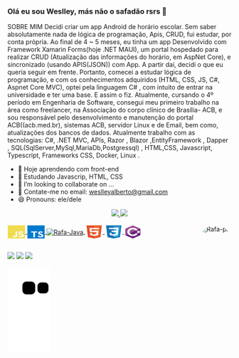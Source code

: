 ### Olá eu sou Weslley, más não o safadão rsrs 👋

<!--
**weslleyalberto/weslleyalberto** is a ✨ _special_ ✨ repository because its `README.md` (this file) appears on your GitHub profile.

Here are some ideas to get you started:
-->
SOBRE MIM
Decidi criar um app Android de horário escolar. Sem saber absolutamente nada de lógica de programação, Apis, CRUD, fui estudar, por conta própria. Ao final de 4 ~ 5 meses, eu tinha um app Desenvolvido com Framework Xamarin Forms(hoje .NET MAUI), um portal hospedado para realizar CRUD (Atualização das informações do horário, em AspNet Core), e sincronizado (usando APIS(JSON)) com App. A partir daí, decidi o que eu queria seguir em frente. Portanto, comecei a estudar lógica de programação, e com os conhecimentos adquiridos (HTML, CSS, JS, C#, Aspnet Core MVC), optei pela linguagem C# , com intuito de entrar na universidade e ter uma base. E assim o fiz. Atualmente, cursando o 4º período em Engenharia de Software, consegui meu primeiro trabalho na área como freelancer, na Associação do corpo clínico de Brasília- ACB, e sou responsável pelo desenvolvimento e manutenção do portal ACB((acb.med.br), sistemas ACB, servidor Linux e de Email, bem como, atualizações dos bancos de dados. Atualmente trabalho com as tecnologias: C#, .NET MVC, APIs, Razor , Blazor ,EntityFramework , Dapper , SQL(SqlServer,MySql,MariaDb,Postgressql) , HTML,CSS, Javascript, Typescript, Frameworks CSS, Docker, Linux .

- 🔭 Hoje aprendendo com front-end 
- 🌱 Estudando Javascrip, HTML, CSS
- 👯 I’m looking to collaborate on ...
- 💬 Contate-me no email: weslleyalberto@gmail.com
- 😄 Pronouns: ele/dele


<div align="center">
  <a href="https://github.com/weslleyalberto">
  <img height="180em" src="https://github-readme-stats.vercel.app/api?username=weslleyalberto&show_icons=true&theme=dracula&include_all_commits=true&count_private=true"/>
  <img height="180em" src="https://github-readme-stats.vercel.app/api/top-langs/?username=weslleyalberto&layout=compact&langs_count=7&theme=dracula"/>
</div>
<div style="display: inline_block"><br>
  <img align="center" alt="Rafa-Js" height="30" width="40" src="https://raw.githubusercontent.com/devicons/devicon/master/icons/javascript/javascript-plain.svg">
  <img align="center" alt="Rafa-Ts" height="30" width="40" src="https://raw.githubusercontent.com/devicons/devicon/master/icons/typescript/typescript-plain.svg">
  <img align="center" alt="Rafa-Java" heigth="30" width="40" src="https://cdn.jsdelivr.net/gh/devicons/devicon/icons/java/java-original-wordmark.svg">
  <img align="center" alt="Rafa-HTML" height="30" width="40" src="https://raw.githubusercontent.com/devicons/devicon/master/icons/html5/html5-original.svg">
  <img align="center" alt="Rafa-CSS" height="30" width="40" src="https://raw.githubusercontent.com/devicons/devicon/master/icons/css3/css3-original.svg">
  
  <img align="center" alt="Rafa-Csharp" height="30" width="40" src="https://raw.githubusercontent.com/devicons/devicon/master/icons/csharp/csharp-original.svg">
  <img align="right" alt="Rafa-pic" height="150" style="border-radius:50px;" src="https://www.10wallpaper.com/wallpaper/1366x768/1801/Office_laptop_programming_coffee_4K_1366x768.jpg">
</div>
  
  ##
 
<div> 
<img 
 <a href="https://discord.gg/6980" target="_blank"><img src="https://img.shields.io/badge/Discord-7289DA?style=for-the-badge&logo=discord&logoColor=white" target="_blank"></a> 
  <a href = "mailto:weslleyalberto@gmail.com"><img src="https://img.shields.io/badge/-Gmail-%23333?style=for-the-badge&logo=gmail&logoColor=white" target="_blank"></a>
  <a href="https://www.linkedin.com/in/weslley-pereira-alberto-66508717a/" target="_blank"><img src="https://img.shields.io/badge/-LinkedIn-%230077B5?style=for-the-badge&logo=linkedin&logoColor=white" target="_blank"></a> 
 
  ![Snake animation](https://github.com/weslleyalberto/weslleyalberto/blob/output/github-contribution-grid-snake.svg)
 
</div>
